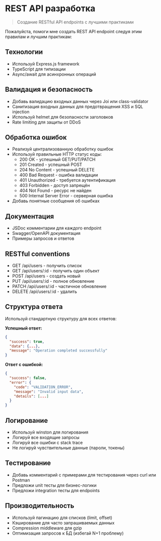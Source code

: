 # REST API разработка
> Создание RESTful API endpoints с лучшими практиками

Пожалуйста, помоги мне создать REST API endpoint следуя этим правилам и лучшим практикам:

## Технологии
- Используй Express.js framework
- TypeScript для типизации
- Async/await для асинхронных операций

## Валидация и безопасность
- Добавь валидацию входных данных через Joi или class-validator
- Санитизация входных данных для предотвращения XSS и SQL injection
- Используй helmet для безопасности заголовков
- Rate limiting для защиты от DDoS

## Обработка ошибок
- Реализуй централизованную обработку ошибок
- Используй правильные HTTP статус коды:
  - 200 OK - успешный GET/PUT/PATCH
  - 201 Created - успешный POST
  - 204 No Content - успешный DELETE
  - 400 Bad Request - ошибка валидации
  - 401 Unauthorized - требуется аутентификация
  - 403 Forbidden - доступ запрещён
  - 404 Not Found - ресурс не найден
  - 500 Internal Server Error - серверная ошибка
- Добавь понятные сообщения об ошибках

## Документация
- JSDoc комментарии для каждого endpoint
- Swagger/OpenAPI документация
- Примеры запросов и ответов

## RESTful conventions
- GET /api/users - получить список
- GET /api/users/:id - получить один объект
- POST /api/users - создать новый
- PUT /api/users/:id - полное обновление
- PATCH /api/users/:id - частичное обновление
- DELETE /api/users/:id - удалить

## Структура ответа
Используй стандартную структуру для всех ответов:

**Успешный ответ:**
```json
{
  "success": true,
  "data": {...},
  "message": "Operation completed successfully"
}
```

**Ответ с ошибкой:**
```json
{
  "success": false,
  "error": {
    "code": "VALIDATION_ERROR",
    "message": "Invalid input data",
    "details": [...]
  }
}
```

## Логирование
- Используй winston для логирования
- Логируй все входящие запросы
- Логируй все ошибки с stack trace
- Не логируй чувствительные данные (пароли, токены)

## Тестирование
- Добавь комментарий с примерами для тестирования через curl или Postman
- Предложи unit тесты для бизнес-логики
- Предложи integration тесты для endpoints

## Производительность
- Используй пагинацию для списков (limit, offset)
- Кэширование для часто запрашиваемых данных
- Compression middleware для gzip
- Оптимизация запросов к БД (избегай N+1 проблему)

